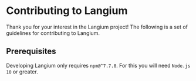# Contributing to Langium

Thank you for your interest in the Langium project! The following is a set of guidelines for contributing to Langium.

## Prerequisites

Developing Langium only requires `npm@^7.7.0`. For this you will need `Node.js 10` or greater.